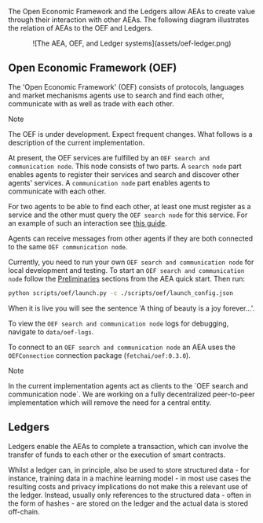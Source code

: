 
The Open Economic Framework and the Ledgers allow AEAs to create value through their interaction with other AEAs. The following diagram illustrates the relation of AEAs to the OEF and Ledgers.

<center>![The AEA, OEF, and Ledger systems](assets/oef-ledger.png)</center>

## Open Economic Framework (OEF)

The 'Open Economic Framework' (OEF) consists of protocols, languages and market mechanisms agents use to search and find each other, communicate with as well as trade with each other.

<div class="admonition note">
  <p class="admonition-title">Note</p>
  <p>The OEF is under development. Expect frequent changes. What follows is a description of the current implementation.</p>
</div>

At present, the OEF services are fulfilled by an `OEF search and communication node`. This node consists of two parts. A `search node` part enables agents to register their services and search and discover other agents' services. A `communication node` part enables agents to communicate with each other.

For two agents to be able to find each other, at least one must register as a service and the other must query the `OEF search node` for this service. For an example of such an interaction see <a href="../skill-guide" target="_blank">this guide</a>.

Agents can receive messages from other agents if they are both connected to the same `OEF communication node`.

Currently, you need to run your own `OEF search and communication node` for local development and testing. To start an `OEF search and communication node` follow the <a href="../quickstart/#preliminaries">Preliminaries</a> sections from the AEA quick start. Then run:

``` bash
python scripts/oef/launch.py -c ./scripts/oef/launch_config.json
```

When it is live you will see the sentence 'A thing of beauty is a joy forever...'.

To view the `OEF search and communication node` logs for debugging, navigate to `data/oef-logs`.

To connect to an `OEF search and communication node` an AEA uses the `OEFConnection` connection package (`fetchai/oef:0.3.0`).

<div class="admonition note">
  <p class="admonition-title">Note</p>
  <p>In the current implementation agents act as clients to the `OEF search and communication node`. We are working on a fully decentralized peer-to-peer implementation which will remove the need for a central entity.</p>
</div>


## Ledgers

Ledgers enable the AEAs to complete a transaction, which can involve the transfer of funds to each other or the execution of smart contracts.

Whilst a ledger can, in principle, also be used to store structured data - for instance, training data in a machine learning model - in most use cases the resulting costs and privacy implications do not make this a relevant use of the ledger. Instead, usually only references to the structured data - often in the form of hashes - are stored on the ledger and the actual data is stored off-chain.
